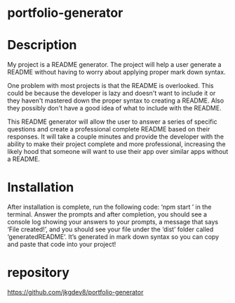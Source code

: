 # portfolio-generator

# Description
My project is a README generator. The project will help a user generate a README without having to worry about applying proper mark down syntax.

One problem with most projects is that the README is overlooked. This could be because the developer is lazy and doesn't want to include it or they haven't mastered down the proper syntax to creating a README. Also they possibly don't have a good idea of what to include with the README.

This README generator will allow the user to answer a series of specific questions and create a professional complete README based on their responses. It will take a couple minutes and provide the developer with the ability to make their project complete and more professional, increasing the likely hood that someone will want to use their app over similar apps without a README.


# Installation
After installation is complete, run the following code: ‘npm start
’ in the terminal. Answer the prompts and after completion, you should see a console log showing your answers to your prompts, a message that says ‘File created!’, and you should see your file under the ‘dist’ folder called ‘generatedREADME’. It’s generated in mark down syntax so you can copy and paste that code into your project!

# repository
https://github.com/jkgdev8/portfolio-generator
